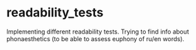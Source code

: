 # readability_tests
Implementing different readability tests. Trying to find info about phonaesthetics (to be able to assess euphony of ru/en words).
